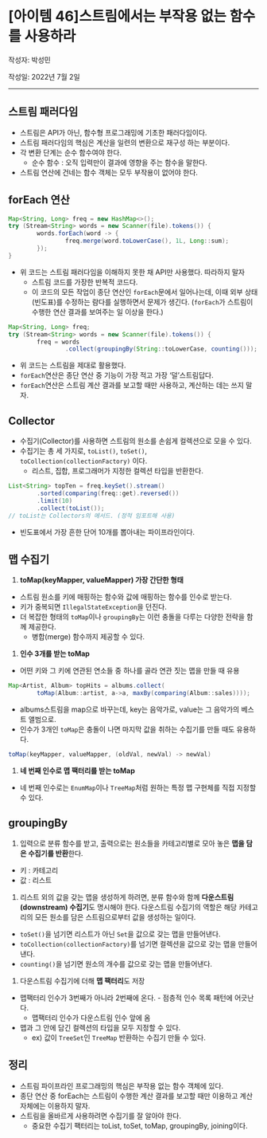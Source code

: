 # [아이템 46]스트림에서는 부작용 없는 함수를 사용하라

작성자: 박성민

작성일: 2022년 7월 2일

---

## 스트림 패러다임

- 스트림은 API가 아닌, 함수형 프로그래밍에 기초한 패러다임이다.
- 스트림 패러다임의 핵심은 계산을 일련의 변환으로 재구성 하는 부분이다.
- 각 변환 단계는 순수 함수여야 한다.
  - 순수 함수 : 오직 입력만이 결과에 영향을 주는 함수을 말한다.
- 스트림 연산에 건네는 함수 객체는 모두 부작용이 없어야 한다.

## forEach 연산

```java
Map<String, Long> freq = new HashMap<>();
try (Stream<String> words = new Scanner(file).tokens()) {
		words.forEach(word -> {
				freq.merge(word.toLowerCase(), 1L, Long::sum);
		});
}
```

- 위 코드는 스트림 패러다임을 이해하지 못한 채 API만 사용했다. 따라하지 말자
  - 스트림 코드를 가장한 반복적 코드다.
  - 이 코드의 모든 작업이 종단 연산인 `forEach`문에서 일어나는데, 이때 외부 상태(빈도표)를 수정하는 람다를 실행하면서 문제가 생긴다. (`forEach`가 스트림이 수행한 연산 결과를 보여주는 일 이상을 한다.)

```java
Map<String, Long> freq;
try (Stream<String> words = new Scanner(file).tokens()) {
		freq = words
				.collect(groupingBy(String::toLowerCase, counting()));
```

- 위 코드는 스트림을 제대로 활용했다.
- `forEach`연산은 종단 연산 중 기능이 가장 적고 가장 ‘덜’스트림답다.
- `forEach`연산은 스트림 계산 결과를 보고할 때만 사용하고, 계산하는 데는 쓰지 말자.

## Collector

- 수집기(Collector)를 사용하면 스트림의 원소를 손쉽게 컬렉션으로 모을 수 있다.
- 수집기는 총 세 가지로, `toList()`, `toSet()`, `toCollection(collectionFactory)` 이다.
  - 리스트, 집합, 프로그래머가 지정한 컬렉션 타입을 반환한다.

```java
List<String> topTen = freq.keySet().stream()
		.sorted(comparing(freq::get).reversed())
		.limit(10)
		.collect(toList());
// toList는 Collectors의 메서드. (정적 임포트해 사용)
```

- 빈도표에서 가장 흔한 단어 10개를 뽑아내는 파이프라인이다.

## 맵 수집기

1. **toMap(keyMapper, valueMapper) 가장 간단한 형태**

- 스트림 원소를 키에 매핑하는 함수와 값에 매핑하는 함수를 인수로 받는다.
- 키가 중복되면 `IllegalStateException`을 던진다.
- 더 복잡한 형태의 `toMap`이나 `groupingBy`는 이런 충돌을 다루는 다양한 전략을 함께 제공한다.
  - 병합(merge) 함수까지 제공할 수 있다.

1. **인수 3개를 받는 toMap**

- 어떤 키와 그 키에 연관된 연소들 중 하나를 골라 연관 짓는 맵을 만들 때 유용

```java
Map<Artist, Album> topHits = albums.collect(
		toMap(Album::artist, a->a, maxBy(comparing(Album::sales))));
```

- albums스트림을 map으로 바꾸는데, key는 음악가로, value는 그 음악가의 베스트 앨범으로.
- 인수가 3개인 `toMap`은 충돌이 나면 마지막 값을 취하는 수집기를 만들 때도 유용하다.

```java
toMap(keyMapper, valueMapper, (oldVal, newVal) -> newVal)
```

1. **네 번째 인수로 맵 팩터리를 받는 toMap**

- 네 번째 인수로는 `EnumMap`이나 `TreeMap`처럼 원하는 특정 맵 구현체를 직접 지정할 수 있다.

## groupingBy

1. 입력으로 분류 함수를 받고, 출력으로는 원소들을 카테고리별로 모아 놓은 **맵을 담은 수집기를 반환**한다.

- 키 : 카테고리
- 값 : 리스트

1. 리스트 외의 값을 갖는 맵을 생성하게 하려면, 분류 함수와 함께 **다운스트림(downstream) 수집기**도 명시해야 한다. 다운스트림 수집기의 역할은 해당 카테고리의 모든 원소를 담은 스트림으로부터 값을 생성하는 일이다.

- `toSet()`을 넘기면 리스트가 아닌 `Set`을 값으로 갖는 맵을 만들어낸다.
- `toCollection(collectionFactory)`를 넘기면 컬렉션을 값으로 갖는 맵을 만들어낸다.
- `counting()`을 넘기면 원소의 개수를 값으로 갖는 맵을 만들어낸다.

1. 다운스트림 수집기에 더해 **맵 팩터리**도 저장

- 맵팩터리 인수가 3번째가 아니라 2번째에 온다. - 점층적 인수 목록 패턴에 어긋난다.
  - 맵팩터리 인수가 다운스트림 인수 앞에 옴
- 맵과 그 안에 담긴 컬렉션의 타입을 모두 지정할 수 있다.
  - ex) 값이 `TreeSet`인 `TreeMap` 반환하는 수집기 만들 수 있다.

## 정리

- 스트림 파이프라인 프로그래밍의 핵심은 부작용 없는 함수 객체에 있다.
- 종단 연산 중 forEach는 스트림이 수행한 계산 결과를 보고할 때만 이용하고 계산 자체에는 이용하지 말자.
- 스트림을 올바르게 사용하려면 수집기를 잘 알아야 한다.
  - 중요한 수집기 팩터리는 toList, toSet, toMap, groupingBy, joining이다.
